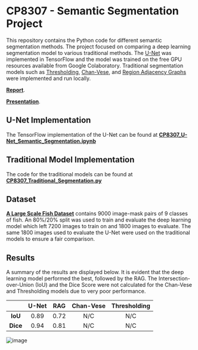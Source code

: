 # CP8307 - Semantic Segmentation Project
This repository contains the Python code for different semantic segmentation methods. The project focused on comparing a deep learning segmentation model to various traditional methods. The [U-Net](https://arxiv.org/abs/1505.04597) was implemented in TensorFlow and the model was trained on the free GPU resources available from Google Colaboratory. Traditional segmentation models such as [Thresholding](https://scikit-image.org/docs/dev/auto_examples/segmentation/plot_thresholding.html), [Chan-Vese](https://ieeexplore.ieee.org/document/902291), and [Region Adjacency Graphs](https://ieeexplore.ieee.org/document/841950) were implemented and run locally.

[**Report**]().

[**Presentation**]().

## U-Net Implementation
The TensorFlow implementation of the U-Net can be found at [**CP8307_U-Net_Semantic_Segmentation.ipynb**](../master/CP8307_U-Net_Semantic_Segmentation.ipynb)

## Traditional Model Implementation
The code for the traditional models can be found at [**CP8307_Traditional_Segmentation.py**]()

## Dataset
[**A Large Scale Fish Dataset**](https://www.kaggle.com/crowww/a-large-scale-fish-dataset) contains 9000 image-mask pairs of 9 classes of fish. An 80%/20% split was used to train and evaluate the deep learning model which left 7200 images to train on and 1800 images to evaluate. The same 1800 images used to evaluate the U-Net were used on the traditional models to ensure a fair comparison.

## Results
A summary of the results are displayed below. It is evident that the deep learning model performed the best, followed by the RAG. The Intersection-over-Union (IoU) and the Dice Score were not calculated for the Chan-Vese and Thresholding models due to very poor performance.

|      | **U-Net** |  **RAG** | **Chan-Vese** |  **Thresholding** |
|:----:|:-----:|:----:|:---------:|:-------------:|
|  **IoU** |  0.89 | 0.72 |    N/C    |      N/C      |
| **Dice** |  0.94 | 0.81 |    N/C    |      N/C      |

![image](https://user-images.githubusercontent.com/23387743/146186533-39287bf7-37ff-4e6b-af9e-ef405a4738d6.png)
